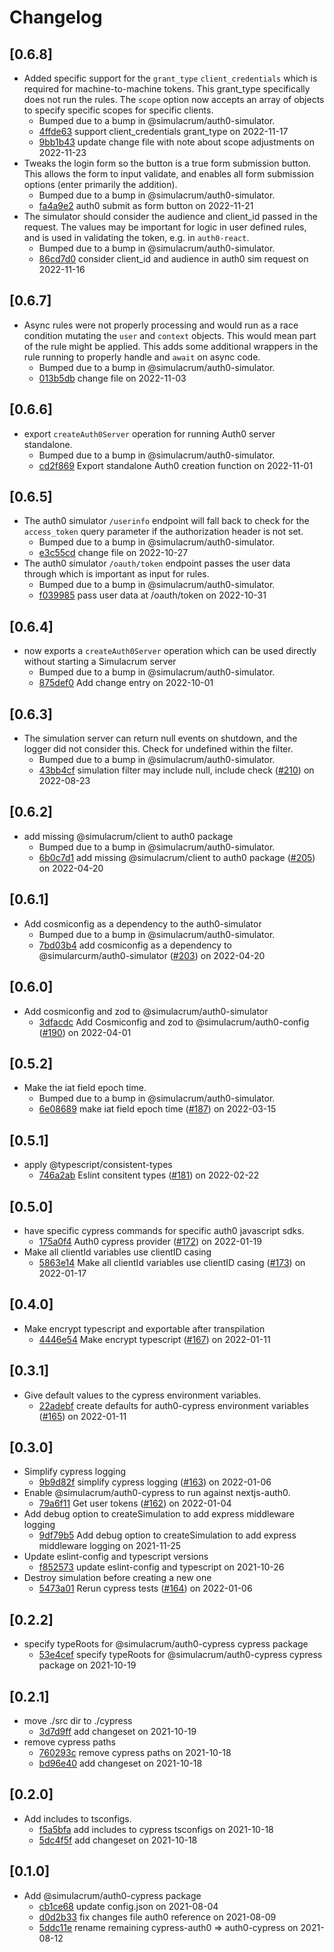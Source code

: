# Changelog

## \[0.6.8]

- Added specific support for the `grant_type` `client_credentials` which is required for machine-to-machine tokens. This grant_type specifically does not run the rules. The `scope` option now accepts an array of objects to specify specific scopes for specific clients.
  - Bumped due to a bump in @simulacrum/auth0-simulator.
  - [4ffde63](https://github.com/thefrontside/simulacrum/commit/4ffde63842c0984f7bf5d6b3bd0f3d98ad938799) support client_credentials grant_type on 2022-11-17
  - [9bb1b43](https://github.com/thefrontside/simulacrum/commit/9bb1b43bb80332e5357123550d72eef8681ae416) update change file with note about scope adjustments on 2022-11-23
- Tweaks the login form so the button is a true form submission button. This allows the form to input validate, and enables all form submission options (enter primarily the addition).
  - Bumped due to a bump in @simulacrum/auth0-simulator.
  - [fa4a9e2](https://github.com/thefrontside/simulacrum/commit/fa4a9e27f72b6609419ee93d3c55b620a5feb6bc) auth0 submit as form button on 2022-11-21
- The simulator should consider the audience and client_id passed in the request. The values may be important for logic in user defined rules, and is used in validating the token, e.g. in `auth0-react`.
  - Bumped due to a bump in @simulacrum/auth0-simulator.
  - [86cd7d0](https://github.com/thefrontside/simulacrum/commit/86cd7d06d5747c81d31a241726999955425a8e65) consider client_id and audience in auth0 sim request on 2022-11-16

## \[0.6.7]

- Async rules were not properly processing and would run as a race condition mutating the `user` and `context` objects. This would mean part of the rule might be applied. This adds some additional wrappers in the rule running to properly handle and `await` on async code.
  - Bumped due to a bump in @simulacrum/auth0-simulator.
  - [013b5db](https://github.com/thefrontside/simulacrum/commit/013b5dbf12d1995efe1fb6fba90b55d3fe05f523) change file on 2022-11-03

## \[0.6.6]

- export `createAuth0Server` operation for running Auth0 server standalone.
  - Bumped due to a bump in @simulacrum/auth0-simulator.
  - [cd2f869](https://github.com/thefrontside/simulacrum/commit/cd2f8695ef8f4d4088a7fd37a8383fb7cc0d8c49) Export standalone Auth0 creation function on 2022-11-01

## \[0.6.5]

- The auth0 simulator `/userinfo` endpoint will fall back to check for the `access_token` query parameter if the authorization header is not set.
  - Bumped due to a bump in @simulacrum/auth0-simulator.
  - [e3c55cd](https://github.com/thefrontside/simulacrum/commit/e3c55cdb3b0087a7e1be95d4c68674074956dfa2) change file on 2022-10-27
- The auth0 simulator `/oauth/token` endpoint passes the user data through which is important as input for rules.
  - Bumped due to a bump in @simulacrum/auth0-simulator.
  - [f039985](https://github.com/thefrontside/simulacrum/commit/f039985b8768aa0c447b9304f2a624170f5e5782) pass user data at /oauth/token on 2022-10-31

## \[0.6.4]

- now exports a `createAuth0Server` operation which can be used directly without
  starting a Simulacrum server
  - Bumped due to a bump in @simulacrum/auth0-simulator.
  - [875def0](https://github.com/thefrontside/simulacrum/commit/875def0277a9c6d6d1f5ea05d8dbffcfcc65d1a2) Add change entry on 2022-10-01

## \[0.6.3]

- The simulation server can return null events on shutdown, and the logger did not consider this. Check for undefined within the filter.
  - Bumped due to a bump in @simulacrum/auth0-simulator.
  - [43bb4cf](https://github.com/thefrontside/simulacrum/commit/43bb4cfde8884595496ecdd27f6c94ceff95765d) simulation filter may include null, include check ([#210](https://github.com/thefrontside/simulacrum/pull/210)) on 2022-08-23

## \[0.6.2]

- add missing @simulacrum/client to auth0 package
  - Bumped due to a bump in @simulacrum/auth0-simulator.
  - [6b0c7d1](https://github.com/thefrontside/simulacrum/commit/6b0c7d1cdca0f19455b5e9017216520bcae06ff2) add missing @simulacrum/client to auth0 package ([#205](https://github.com/thefrontside/simulacrum/pull/205)) on 2022-04-20

## \[0.6.1]

- Add cosmiconfig as a dependency to the auth0-simulator
  - Bumped due to a bump in @simulacrum/auth0-simulator.
  - [7bd03b4](https://github.com/thefrontside/simulacrum/commit/7bd03b4313bd34a498c06bf8823f9e1559df4d38) add cosmiconfig as a dependency to @simularcurm/auth0-simulator ([#203](https://github.com/thefrontside/simulacrum/pull/203)) on 2022-04-20

## \[0.6.0]

- Add cosmiconfig and zod to @simulacrum/auth0-simulator
  - [3dfacdc](https://github.com/thefrontside/simulacrum/commit/3dfacdcf84ca55a7f965dd297675245efb794f69) Add Cosmiconfig and zod to @simulacrum/auth0-config ([#190](https://github.com/thefrontside/simulacrum/pull/190)) on 2022-04-01

## \[0.5.2]

- Make the iat field epoch time.
  - Bumped due to a bump in @simulacrum/auth0-simulator.
  - [6e08689](https://github.com/thefrontside/simulacrum/commit/6e086899eaf085d1e12e2c8edfea56139d8b705b) make iat field epoch time ([#187](https://github.com/thefrontside/simulacrum/pull/187)) on 2022-03-15

## \[0.5.1]

- apply @typescript/consistent-types
  - [746a2ab](https://github.com/thefrontside/simulacrum/commit/746a2ab46333ff836808dd4d1bf8e98f2a20afae) Eslint consitent types ([#181](https://github.com/thefrontside/simulacrum/pull/181)) on 2022-02-22

## \[0.5.0]

- have specific cypress commands for specific auth0 javascript sdks.
  - [175a0f4](https://github.com/thefrontside/simulacrum/commit/175a0f47357f682c470c6df47ae3d3be92687f0e) Auth0 cypress provider ([#172](https://github.com/thefrontside/simulacrum/pull/172)) on 2022-01-19
- Make all clientId variables use clientID casing
  - [5863e14](https://github.com/thefrontside/simulacrum/commit/5863e14d35166cbfce7c87d1acc96e3a2137ea3d) Make all clientId variables use clientID casing ([#173](https://github.com/thefrontside/simulacrum/pull/173)) on 2022-01-17

## \[0.4.0]

- Make encrypt typescript and exportable after transpilation
  - [4446e54](https://github.com/thefrontside/simulacrum/commit/4446e54539f7f75dbaed160a99fb6c77758c67f6) Make encrypt typescript ([#167](https://github.com/thefrontside/simulacrum/pull/167)) on 2022-01-11

## \[0.3.1]

- Give default values to the cypress environment variables.
  - [22adebf](https://github.com/thefrontside/simulacrum/commit/22adebf310772f6df15474851ec8382739d15bb4) create defaults for auth0-cypress environment variables ([#165](https://github.com/thefrontside/simulacrum/pull/165)) on 2022-01-11

## \[0.3.0]

- Simplify cypress logging
  - [9b9d82f](https://github.com/thefrontside/simulacrum/commit/9b9d82f27795f745cd9d23b7d16f42ed0c204b3d) simplify cypress logging ([#163](https://github.com/thefrontside/simulacrum/pull/163)) on 2022-01-06
- Enable @simulacrum/auth0-cypress to run against nextjs-auth0.
  - [79a6f11](https://github.com/thefrontside/simulacrum/commit/79a6f11e6a5d516314182d5466f0d9657465c92e) Get user tokens ([#162](https://github.com/thefrontside/simulacrum/pull/162)) on 2022-01-04
- Add debug option to createSimulation to add express middleware logging
  - [9df79b5](https://github.com/thefrontside/simulacrum/commit/9df79b53e0891d0d3c7946abd450240d4c6cd032) Add debug option to createSimulation to add express middleware logging on 2021-11-25
- Update eslint-config and typescript versions
  - [f852573](https://github.com/thefrontside/simulacrum/commit/f852573daefaf3da2675b1233c3c2db38a2b43ba) update eslint-config and typescript on 2021-10-26
- Destroy simulation before creating a new one
  - [5473a01](https://github.com/thefrontside/simulacrum/commit/5473a01f22a3ccae8186ab8b1c7e785a1be9bdfb) Rerun cypress tests ([#164](https://github.com/thefrontside/simulacrum/pull/164)) on 2022-01-06

## \[0.2.2]

- specify typeRoots for @simulacrum/auth0-cypress cypress package
  - [53e4cef](https://github.com/thefrontside/simulacrum/commit/53e4cef4fd30cc78b53d95e148f29dee519c4aa9) specify typeRoots for @simulacrum/auth0-cypress cypress package on 2021-10-19

## \[0.2.1]

- move ./src dir to ./cypress
  - [3d7d9ff](https://github.com/thefrontside/simulacrum/commit/3d7d9ffb4154faf49aeb62932b786e74665bbbe2) add changeset on 2021-10-19
- remove cypress paths
  - [760293c](https://github.com/thefrontside/simulacrum/commit/760293c2b6a04e7475ecca93804c63a34fa95304) remove cypress paths on 2021-10-18
  - [bd96e40](https://github.com/thefrontside/simulacrum/commit/bd96e40d5717e7d86807d6a6457bbb4f0505747c) add changeset on 2021-10-18

## \[0.2.0]

- Add includes to tsconfigs.
  - [f5a5bfa](https://github.com/thefrontside/simulacrum/commit/f5a5bfac4d60280d8aaa26a0c7ff33b58104f7a3) add includes to cypress tsconfigs on 2021-10-18
  - [5dc4f5f](https://github.com/thefrontside/simulacrum/commit/5dc4f5f719c3bdc014fdedf80130fd8ace3feccf) add changeset on 2021-10-18

## \[0.1.0]

- Add @simulacrum/auth0-cypress package
  - [cb1ce68](https://github.com/thefrontside/simulacrum/commit/cb1ce68e6892532e1a4da82f736baaefe5ea2c09) update config.json on 2021-08-04
  - [d0d2b33](https://github.com/thefrontside/simulacrum/commit/d0d2b33be40aaec3c2496a2439f9b3539df3b081) fix changes file auth0 reference on 2021-08-09
  - [5ddc11e](https://github.com/thefrontside/simulacrum/commit/5ddc11e8a533241b4db3883595e0b2badcd05a9c) rename remaining cypress-auth0 => auth0-cypress on 2021-08-12

